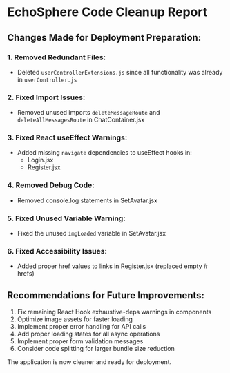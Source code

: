 # EchoSphere Code Cleanup Report

## Changes Made for Deployment Preparation:

### 1. Removed Redundant Files:
- Deleted `userControllerExtensions.js` since all functionality was already in `userController.js`

### 2. Fixed Import Issues:
- Removed unused imports `deleteMessageRoute` and `deleteAllMessagesRoute` in ChatContainer.jsx

### 3. Fixed React useEffect Warnings:
- Added missing `navigate` dependencies to useEffect hooks in:
  - Login.jsx
  - Register.jsx

### 4. Removed Debug Code:
- Removed console.log statements in SetAvatar.jsx

### 5. Fixed Unused Variable Warning:
- Fixed the unused `imgLoaded` variable in SetAvatar.jsx

### 6. Fixed Accessibility Issues:
- Added proper href values to links in Register.jsx (replaced empty # hrefs)

## Recommendations for Future Improvements:

1. Fix remaining React Hook exhaustive-deps warnings in components
2. Optimize image assets for faster loading
3. Implement proper error handling for API calls
4. Add proper loading states for all async operations
5. Implement proper form validation messages
6. Consider code splitting for larger bundle size reduction

The application is now cleaner and ready for deployment.
